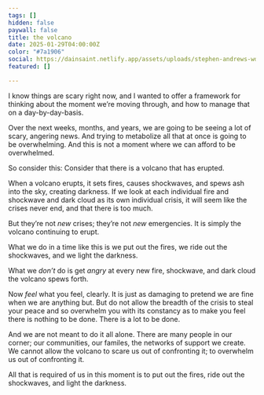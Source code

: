 ```yaml
---
tags: []
hidden: false
paywall: false
title: the volcano
date: 2025-01-29T04:00:00Z
color: "#7a1906"
social: https://dainsaint.netlify.app/assets/uploads/stephen-andrews-wdh2ukjb0lu-unsplash.jpg
featured: []

---
```

I know things are scary right now, and I wanted to offer a framework for thinking about the moment we’re moving through, and how to manage that on a day-by-day-basis.

>

Over the next weeks, months, and years, we are going to be seeing a lot of scary, angering news. And trying to metabolize all that at once is going to be overwhelming. And this is not a moment where we can afford to be overwhelmed.

So consider this: Consider that there is a volcano that has erupted.

When a volcano erupts, it sets fires, causes shockwaves, and spews ash into the sky, creating darkness. If we look at each individual fire and shockwave and dark cloud as its own individual crisis, it will seem like the crises never end, and that there is too much.

But they’re not *new* crises; they’re not *new* emergencies. It is simply the volcano continuing to erupt.

What we do in a time like this is we put out the fires, we ride out the shockwaves, and we light the darkness.

What we *don’t* do is get *angry* at every new fire, shockwave, and dark cloud the volcano spews forth.

Now *feel* what you feel, clearly. It is just as damaging to pretend we are fine when we are anything but. But do not allow the breadth of the crisis to steal your peace and so overwhelm you with its constancy as to make you feel there is nothing to be done. There is a lot to be done. 

And we are not meant to do it all alone. There are many people in our corner; our communities, our familes, the networks of support we create. We cannot allow the volcano to scare us out of confronting it; to overwhelm us out of confronting it. 

All that is required of us in this moment is to put out the fires, ride out the shockwaves, and light the darkness.
